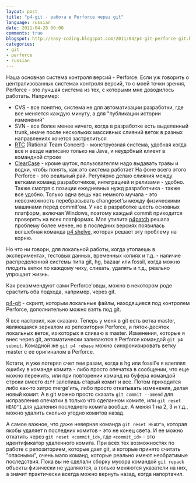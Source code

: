 ```yaml
---
layout: post
title: "p4-git - работа в Perforce через git"
language: russian
date: 2011-04-28 00:00
comments: true
blogspot: http://easy-coding.blogspot.com/2011/04/p4-git-perforce-git.html
categories: 
- git
- perforce
- russian
---
```

Наша основная система контроля версий - Perforce. Если уж говорить о централизованных системах контроля версий, то с моей точки зрения, Perforce - это лучшая система из тех, с которыми мне доводилось работать. Например:

* CVS - все понятно, система не для автоматизации разработки, где все меняется каждую минуту, а для "публикации истории изменений"
* SVN - все более менее ничего, когда в разработке есть выделенный trunk, иначе после нескольких массивных слияний веток в разных направлениях хочется застрелиться
* [RTC][] (Rational Team Concert) - монструозная система, удобная когда все и везде написано только на Java, и неудобный клиент в командной строке
* [ClearCase][] - кроме шуток, пользователям надо выдавать травы и водки, чтобы понять, как это система работает
На фоне всего этого Perforce - это реальный рай. Регулярно делаю слияния между ветками команд разработчиков, интеграцией и релизами - удобно. Также смотря с позиции ежедневных нужд разработчика - также все удобно. Только одна вещь нас немного мучала - это невозможность перебрасывать changeset'ы между физическими машинами перед commit'ом. У нас в разработке шесть основных платформ, включая Windows, поэтому каждый commit приходится проверять на всех платформах. Моя утилита [p4patch][] решала проблему более менее, но в последних версиях появилась волшебная команда [p4 shelve][], которая решает эту проблему на корню.

[RTC]: http://jazz.net/projects/rational-team-concert
[ClearCase]: http://en.wikipedia.org/wiki/IBM_Rational_ClearCase
[p4patch]: http://code.google.com/p/p4patch/
[p4 shelve]: http://www.perforce.com/perforce/doc.current/manuals/cmdref/shelve.html

Но что ни говори, для локальной работы, когда утопаешь в экспериментах, тестовых данных, временных копиях и т.д. - наличие распределенной системы типа git, hg, bazaar или fossil, когда можно плодить ветки по каждому чиху, сливать, удалять и т.д., реально упрощает жизнь.

Как рекоммендуют сами Perforce'овцы, можно в некотором роде срастить оба подхода, например, через git.

[p4-git][] - скрипт, которым локальные файлы, находящиеся под контролем Perforce, дополнительно можно взять под git.

[p4-git]: http://kb.perforce.com/article/1417/git-p4

Я все настроил, как сказано. Теперь у меня в git есть ветка master, являющаяся зеркалом из репозитория Perforce, и пяток-десяток локальных веток, из которых я сливаю в master. Изменения, которые я внес через git, автоматически заливаются в Perforce командой `git p4 submit`. Комадной же `git p4 rebase` можно синхронизировать ветку master с ее оригиналом в Perforce.

Кстати, я уже потерял счет тем разам, когда в hg или fossil'e я влеплял ошибку в команде комита - либо просто опечатка в сообщении, что еще можно пережить, или при повторении команд из буфера командой строки вместо `diff` залепишь старый комит и все. Потом приходится либо как-то хитро merge'ить, либо просто откатывать изменения, делая новый комит. А в git можно просто сказать `git commit --amend` для исправления опечатки в только что сделанном комите, или `git reset HEAD^1` для удаления последнего комита вообще. А меняя 1 на 2, 3 и т.д., можно удалить сколько угодно комитов назад.

А самое важное, что даже неверная команда `git reset HEAD^n`, которая якобы удаляет n последних комитов - это не конец света. И ее можно откатить через `git reset <commit_id>`, где `<commit_id>` - это идентификатор удаленного комита. При всех тех возможностях по работе с репозиторием, которые дает git, и которые принято считать "опасными", очень мало команд, которые реально имеют необратимые последствия. Пока вы не сделали сборку мусора командой `git repack` объекты физически не удаляются, а только меняются указатели на них, а значит практически всегда можно вернуть назад, когда напортачил.
